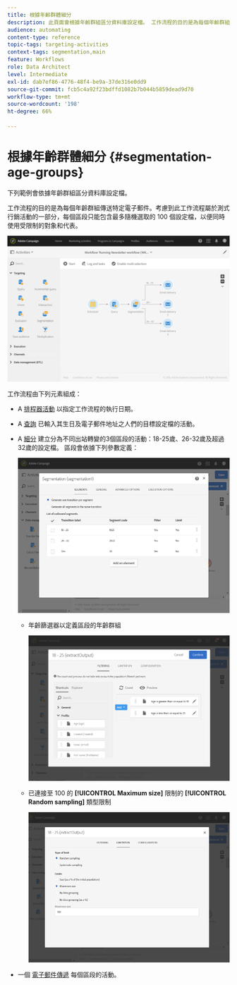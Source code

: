 ```yaml
---
title: 根據年齡群體細分
description: 此頁面會根據年齡群組區分資料庫設定檔。 工作流程的目的是為每個年齡群組傳送特定電子郵件。
audience: automating
content-type: reference
topic-tags: targeting-activities
context-tags: segmentation,main
feature: Workflows
role: Data Architect
level: Intermediate
exl-id: dab7ef86-4776-48f4-be9a-37de316e0dd9
source-git-commit: fcb5c4a92f23bdffd1082b7b044b5859dead9d70
workflow-type: tm+mt
source-wordcount: '198'
ht-degree: 66%

---
```


# 根據年齡群體細分 {#segmentation-age-groups}

下列範例會依據年齡群組區分資料庫設定檔。

工作流程的目的是為每個年齡群組傳送特定電子郵件。考慮到此工作流程屬於測式行銷活動的一部分，每個區段只能包含最多隨機選取的 100 個設定檔，以便同時使用受限制的對象和代表。

![](assets/wkf_segment_example_4.png)

工作流程由下列元素組成：

* A [排程器活動](../../automating/using/segmentation.md) 以指定工作流程的執行日期。
* A [查詢](../../automating/using/query.md) 已輸入其生日及電子郵件地址之人們的目標設定檔的活動。
* A [細分](../../automating/using/segmentation.md) 建立分為不同出站轉變的3個區段的活動：18-25歲、26-32歲及超過32歲的設定檔。 區段會依據下列參數定義：

   ![](assets/wkf_segment_example_3.png)

   * 年齡篩選器以定義區段的年齡群組

      ![](assets/wkf_segment_new_segment.png)

   * 已連接至 100 的 **[!UICONTROL Maximum size]** 限制的 **[!UICONTROL Random sampling]** 類型限制

      ![](assets/wkf_segment_example_1.png)

* 一個 [電子郵件傳遞](../../automating/using/email-delivery.md) 每個區段的活動。
